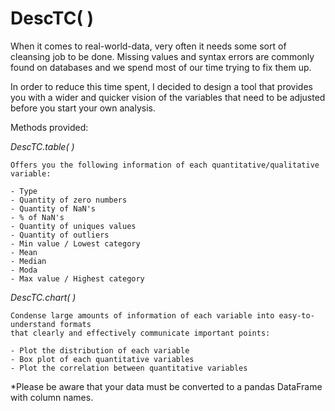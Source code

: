 # DescTC( )

When it comes to real-world-data, very often it needs some sort of cleansing job to be done. Missing values and syntax errors are commonly found on databases and we spend most of our time trying to fix them up. 

In order to reduce this time spent, I decided to design a tool that provides you with a wider and quicker vision of the variables that need to be adjusted before you start your own analysis.

Methods provided:

 *DescTC.table( )* 

    Offers you the following information of each quantitative/qualitative variable:

    - Type 
    - Quantity of zero numbers
    - Quantity of NaN's
    - % of NaN's 
    - Quantity of uniques values 
    - Quantity of outliers 
    - Min value / Lowest category 
    - Mean
    - Median
    - Moda
    - Max value / Highest category
    

 *DescTC.chart( )*

    Condense large amounts of information of each variable into easy-to-understand formats 
    that clearly and effectively communicate important points:

    - Plot the distribution of each variable 
    - Box plot of each quantitative variables
    - Plot the correlation between quantitative variables
    
*Please be aware that your data must be converted to a pandas DataFrame with column names.
